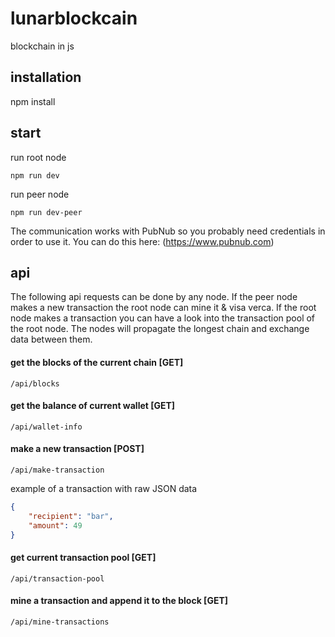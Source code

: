 # lunarblockcain
blockchain in js

## installation
npm install

## start
run root node
```
npm run dev
```
run peer node
```
npm run dev-peer
```

The communication works with PubNub so you probably need credentials in order to use it. You can do this here: (https://www.pubnub.com)
## api
The following api requests can be done by any node. If the peer node makes a new transaction the root node can mine it & visa verca. If the root node makes a transaction you can have a look into the transaction pool of the root node. The nodes will propagate the longest chain and exchange data between them.

#### get the blocks of the current chain [GET]
```
/api/blocks
```
#### get the balance of current wallet [GET]
```
/api/wallet-info
```

#### make a new transaction [POST]
```
/api/make-transaction
```
example of a transaction with raw JSON data
```json
{
	"recipient": "bar",
	"amount": 49
}
```
#### get current transaction pool [GET]
```
/api/transaction-pool
```

#### mine a transaction and append it to the block [GET]
```
/api/mine-transactions
```
